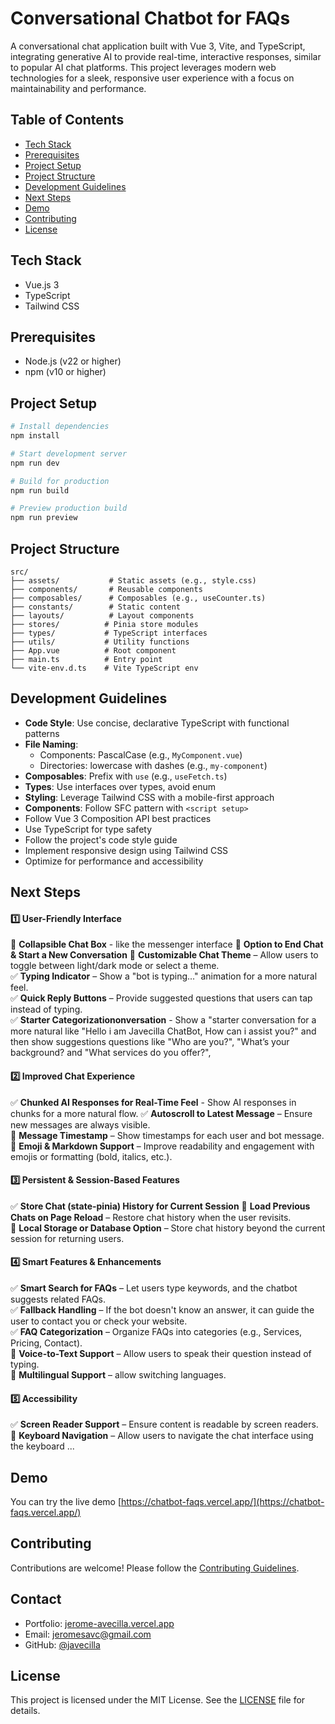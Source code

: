 # Conversational Chatbot for FAQs

A conversational chat application built with Vue 3, Vite, and TypeScript, integrating generative AI to provide real-time, interactive responses, similar to popular AI chat platforms. This project leverages modern web technologies for a sleek, responsive user experience with a focus on maintainability and performance.

## Table of Contents

- [Tech Stack](#tech-stack)
- [Prerequisites](#prerequisites)
- [Project Setup](#project-setup)
- [Project Structure](#project-structure)
- [Development Guidelines](#development-guidelines)
- [Next Steps](#next-steps)
- [Demo](#demo)
- [Contributing](#contributing)
- [License](#license)

## Tech Stack

- Vue.js 3
- TypeScript
- Tailwind CSS

## Prerequisites

- Node.js (v22 or higher)
- npm (v10 or higher)

## Project Setup

```bash
# Install dependencies
npm install

# Start development server
npm run dev

# Build for production
npm run build

# Preview production build
npm run preview
```

## Project Structure

```
src/
├── assets/           # Static assets (e.g., style.css)
├── components/       # Reusable components
├── composables/      # Composables (e.g., useCounter.ts)
├── constants/        # Static content
├── layouts/          # Layout components
├── stores/          # Pinia store modules
├── types/           # TypeScript interfaces
├── utils/           # Utility functions
├── App.vue          # Root component
├── main.ts          # Entry point
└── vite-env.d.ts    # Vite TypeScript env
```

## Development Guidelines

- **Code Style**: Use concise, declarative TypeScript with functional patterns
- **File Naming**:
  - Components: PascalCase (e.g., `MyComponent.vue`)
  - Directories: lowercase with dashes (e.g., `my-component`)
- **Composables**: Prefix with `use` (e.g., `useFetch.ts`)
- **Types**: Use interfaces over types, avoid enum
- **Styling**: Leverage Tailwind CSS with a mobile-first approach
- **Components**: Follow SFC pattern with `<script setup>`
- Follow Vue 3 Composition API best practices
- Use TypeScript for type safety
- Follow the project's code style guide
- Implement responsive design using Tailwind CSS
- Optimize for performance and accessibility
## Next Steps

#### **1️⃣ User-Friendly Interface**  
🔲 **Collapsible Chat Box** - like the messenger interface
🔲 **Option to End Chat & Start a New Conversation** 
🔲 **Customizable Chat Theme** – Allow users to toggle between light/dark mode or select a theme.  
✅ **Typing Indicator** – Show a "bot is typing..." animation for a more natural feel.  
✅ **Quick Reply Buttons** – Provide suggested questions that users can tap instead of typing.  
✅ **Starter Categorizationonversation** - Show a "starter conversation for a more natural like "Hello i am Javecilla ChatBot, How can i assist you?" and then show suggestions questions like "Who are you?", "What’s your background? and  "What services do you offer?",

#### **2️⃣ Improved Chat Experience**  
✅ **Chunked AI Responses for Real-Time Feel** - Show AI responses in chunks for a more natural flow.
✅ **Autoscroll to Latest Message** – Ensure new messages are always visible.  
🔲 **Message Timestamp** – Show timestamps for each user and bot message.  
🔲 **Emoji & Markdown Support** – Improve readability and engagement with emojis or formatting (bold, italics, etc.).  

#### **3️⃣ Persistent & Session-Based Features**  
✅ **Store Chat (state-pinia) History for Current Session** 
🔲 **Load Previous Chats on Page Reload** – Restore chat history when the user revisits.  
🔲 **Local Storage or Database Option** – Store chat history beyond the current session for returning users.  

#### **4️⃣ Smart Features & Enhancements**  
✅ **Smart Search for FAQs** – Let users type keywords, and the chatbot suggests related FAQs.  
✅ **Fallback Handling** – If the bot doesn't know an answer, it can guide the user to contact you or check your website.  
✅ **FAQ Categorization** – Organize FAQs into categories (e.g., Services, Pricing, Contact).  
🔲 **Voice-to-Text Support** – Allow users to speak their question instead of typing.  
🔲 **Multilingual Support** – allow switching languages.  

#### **5️⃣ Accessibility**  
✅ **Screen Reader Support** – Ensure content is readable by screen readers.  
🔲 **Keyboard Navigation** – Allow users to navigate the chat interface using the keyboard
...

## Demo

You can try the live demo [https://chatbot-faqs.vercel.app/](https://chatbot-faqs.vercel.app/)

## Contributing

Contributions are welcome! Please follow the [Contributing Guidelines](https://github.com/Javecilla/chatbot-faqs/blob/main/CONTRIBUTING.md).

## Contact

- Portfolio: [jerome-avecilla.vercel.app](https://jerome-avecilla.vercel.app/)
- Email: jeromesavc@gmail.com
- GitHub: [@javecilla](https://github.com/javecilla)

## License

This project is licensed under the MIT License. See the [LICENSE](LICENSE) file for details.